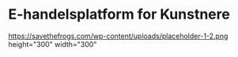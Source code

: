 # E-handelsplatform for Kunstnere


https://savethefrogs.com/wp-content/uploads/placeholder-1-2.png
height="300" width="300"